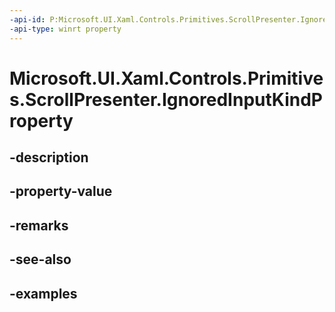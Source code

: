 ```yaml
---
-api-id: P:Microsoft.UI.Xaml.Controls.Primitives.ScrollPresenter.IgnoredInputKindProperty
-api-type: winrt property
---
```


# Microsoft.UI.Xaml.Controls.Primitives.ScrollPresenter.IgnoredInputKindProperty

<!--
public static Windows.UI.Xaml.DependencyProperty IgnoredInputKindProperty { get; }
-->


## -description

## -property-value

## -remarks

## -see-also

## -examples


